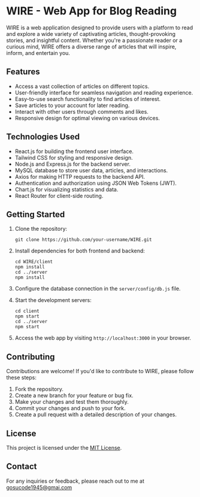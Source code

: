 # WIRE - Web App for Blog Reading

WIRE is a web application designed to provide users with a platform to read and explore a wide variety of captivating articles, thought-provoking stories, and insightful content. Whether you're a passionate reader or a curious mind, WIRE offers a diverse range of articles that will inspire, inform, and entertain you.

## Features

- Access a vast collection of articles on different topics.
- User-friendly interface for seamless navigation and reading experience.
- Easy-to-use search functionality to find articles of interest.
- Save articles to your account for later reading.
- Interact with other users through comments and likes.
- Responsive design for optimal viewing on various devices.

## Technologies Used

- React.js for building the frontend user interface.
- Tailwind CSS for styling and responsive design.
- Node.js and Express.js for the backend server.
- MySQL database to store user data, articles, and interactions.
- Axios for making HTTP requests to the backend API.
- Authentication and authorization using JSON Web Tokens (JWT).
- Chart.js for visualizing statistics and data.
- React Router for client-side routing.

## Getting Started

1. Clone the repository:
   ```
   git clone https://github.com/your-username/WIRE.git
   ```

2. Install dependencies for both frontend and backend:
   ```
   cd WIRE/client
   npm install
   cd ../server
   npm install
   ```

3. Configure the database connection in the `server/config/db.js` file.

4. Start the development servers:
   ```
   cd client
   npm start
   cd ../server
   npm start
   ```

5. Access the web app by visiting `http://localhost:3000` in your browser.

## Contributing

Contributions are welcome! If you'd like to contribute to WIRE, please follow these steps:

1. Fork the repository.
2. Create a new branch for your feature or bug fix.
3. Make your changes and test them thoroughly.
4. Commit your changes and push to your fork.
5. Create a pull request with a detailed description of your changes.

## License

This project is licensed under the [MIT License](LICENSE).

## Contact

For any inquiries or feedback, please reach out to me at gosucode1945@gmai.com
```
